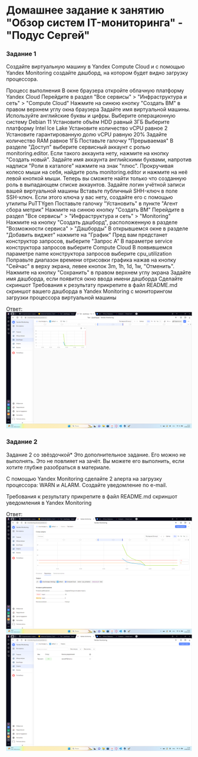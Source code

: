 # Домашнее задание к занятию "Обзор систем IT-мониторинга" - "Подус Сергей"       


### Задание 1
Создайте виртуальную машину в Yandex Compute Cloud и с помощью Yandex Monitoring создайте дашборд, на котором будет видно загрузку процессора.

Процесс выполнения
В окне браузера откройте облачную платформу Yandex Cloud
Перейдите в раздел "Все сервисы" > "Инфраструктура и сеть" > "Compute Cloud"
Нажмите на синюю кнопку "Создать ВМ" в правом верхнем углу окна браузера
Задайте имя виртуальной машины. Используйте английские буквы и цифры.
Выберите операционную систему Debian 11
Установите объём HDD равный 3ГБ
Выберите платформу Intel Ice Lake
Установите количество vCPU равное 2
Установите гарантированную долю vCPU равную 20%
Задайте количество RAM равное 1ГБ
Поставьте галочку "Прерываемая"
В разделе "Доступ" выберите сервисный аккаунт с ролью monitoring.editor. Если такого аккаунта нету, нажмите на кнопку "Создать новый". Задайте имя аккаунта английскими буквами, напротив надписи "Роли в каталоге" нажмите на знак "плюс". Прокручивая колесо мыши на себя, найдите роль monitoring.editor и нажмите на неё левой кнопкой мыши. Теперь вы сможете найти только что созданную роль в выпадающем списке аккаунтов.
Задайте логин учётной записи вашей виртуальной машины
Вставьте публичный SHH-ключ в поле SSH-ключ. Если этого ключа у вас нету, создайте его с помощью утилиты PuTTYgen
Поставьте галочку "Установить" в пункте "Агент сбора метрик"
Нажмите на синюю кнопку "Создать ВМ"
Перейдите в раздел "Все сервисы" > "Инфраструктура и сеть" > "Monitoring"
Нажмите на кнопку "Создать дашборд", расположенную в разделе "Возможности сервиса" > "Дашборды"
В открывшемся окне в разделе "Добавить виджет" нажмите на "График"
Пред вам предстанет конструктор запросов, выберите "Запрос А"
В параметре service конструктора запросов выберите Compute Cloud
В появившемся параметре name конструктора запросов выберите cpu_utilization
Поправьте диапазон времени отрисовки графика нажав на кнопку "Сейчас" в верху экрана, левее кнопок 3m, 1h, 1d, 1w, "Отменить".
Нажмите на кнопку "Сохранить" в правом верхнем углу экрана
Задайте имя дашборда, если появится окно ввода имени дашборда
Сделайте скриншот
Требования к результату
прикрепите в файл README.md скриншот вашего дашборда в Yandex Monitoring с мониторингом загрузки процессора виртуальной машины

Ответ:
![Скриншот 1](https://github.com/Wanderwille/scrinshot/blob/main/image%20(9).png)

### Задание 2

Задание 2 со звёздочкой*
Это дополнительное задание. Его можно не выполнять. Это не повлияет на зачёт. Вы можете его выполнить, если хотите глубже разобраться в материале.

С помощью Yandex Monitoring сделайте 2 алерта на загрузку процессора: WARN и ALARM. Создайте уведомление по e-mail.

Требования к результату
прикрепите в файл README.md скриншот уведомления в Yandex Monitoring

Ответ: 
![Скриншот 2](https://github.com/Wanderwille/scrinshot/blob/main/image%20(10).png)
![Скриншот 3](https://github.com/Wanderwille/scrinshot/blob/main/image%20(11).png)
